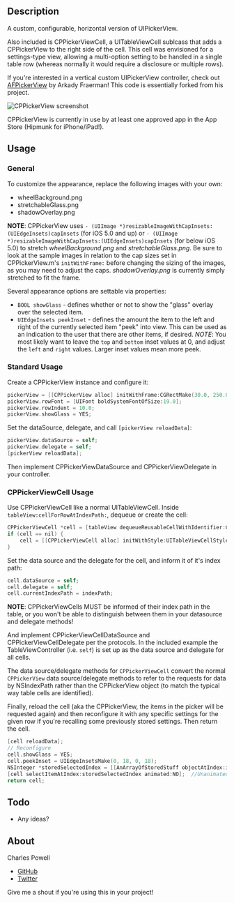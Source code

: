 ## Description

A custom, configurable, horizontal version of UIPickerView.

Also included is CPPickerViewCell, a UITableViewCell sublcass that adds a CPPickerView to the right side of the cell. This cell was envisioned for a settings-type view, allowing a multi-option setting to be handled in a single table row (whereas normally it would require a disclosure or multiple rows).

If you're interested in a vertical custom UIPickerView controller, check out [AFPickerView](https://github.com/arkichek/AFPickerView) by Arkady Fraerman! This code is essentially forked from his project.

![CPPickerView screenshot](http://cbpowell.github.com/CPPickerView/screenshot.png)

CPPickerView is currently in use by at least one approved app in the App Store (Hipmunk for iPhone/iPad!).

## Usage

### General

To customize the appearance, replace the following images with your own:

 * wheelBackground.png
 * stretchableGlass.png
 * shadowOverlay.png

__NOTE__: CPPickerView uses `- (UIImage *)resizableImageWithCapInsets:(UIEdgeInsets)capInsets` (for iOS 5.0 and up) or `- (UIImage *)resizableImageWithCapInsets:(UIEdgeInsets)capInsets` (for below iOS 5.0) to stretch _wheelBackground.png_ and _stretchableGlass.png_. Be sure to look at the sample images in relation to the cap sizes set in CPPickerView.m's `initWithFrame:` before changing the sizing of the images, as you may need to adjust the caps. _shadowOverlay.png_ is currently simply stretched to fit the frame.

Several appearance options are settable via properties:

 * `BOOL showGlass` - defines whether or not to show the "glass" overlay over the selected item.
 * `UIEdgeInsets peekInset` - defines the amount the item to the left and right of the currently selected item "peek" into view. This can be used as an indication to the user that there are other items, if desired. _NOTE_: You most likely want to leave the `top` and `bottom` inset values at 0, and adjust the `left` and `right` values. Larger inset values mean more peek.


### Standard Usage
Create a CPPickerView instance and configure it:

```objective-c
pickerView = [[CPPickerView alloc] initWithFrame:CGRectMake(30.0, 250.0, 126.0, 197.0)];
pickerView.rowFont = [UIFont boldSystemFontOfSize:19.0];
pickerView.rowIndent = 10.0;
pickerView.showGlass = YES;
```

Set the dataSource, delegate, and call `[pickerView reloadData]`:

```objective-c
pickerView.dataSource = self;
pickerView.delegate = self;
[pickerView reloadData];
```

Then implement CPPickerViewDataSource and CPPickerViewDelegate in your controller.

### CPPickerViewCell Usage

Use CPPickerViewCell like a normal UITableViewCell. Inside `tableView:cellForRowAtIndexPath:`, dequeue or create the cell:

```objective-c
CPPickerViewCell *cell = [tableView dequeueReusableCellWithIdentifier:CellIdentifier];
if (cell == nil) {
    cell = [[CPPickerViewCell alloc] initWithStyle:UITableViewCellStyleDefault reuseIdentifier:CellIdentifier];
}
```

Set the data source and the delegate for the cell, and inform it of it's index path:

```objective-c
cell.dataSource = self;
cell.delegate = self;
cell.currentIndexPath = indexPath;
```

__NOTE__: CPPickerViewCells MUST be informed of their index path in the table, or you won't be able to distinguish between them in your datasource and delegate methods!

And implement CPPickerViewCellDataSource and CPPickerViewCellDelegate per the protocols. In the included example the TableViewController (i.e. `self`) is set up as the data source and delegate for all cells.

The data source/delegate methods for `CPPickerViewCell` convert the normal `CPPickerView` data source/delegate methods to refer to the requests for data by NSIndexPath rather than the CPPickerView object (to match the typical way table cells are identified).

Finally, reload the cell (aka the CPPickerView, the items in the picker will be requested again) and then reconfigure it with any specific settings for the given row if you're recalling some previously stored settings. Then return the cell.

```objective-c
[cell reloadData];
// Reconfigure
cell.showGlass = YES;
cell.peekInset = UIEdgeInsetsMake(0, 18, 0, 18);
NSInteger *storedSelectedIndex = [[AnArrayOfStoredStuff objectAtIndex:indexPath.row] intValue];
[cell selectItemAtIndex:storedSelectedIndex animated:NO];  //Unanimated, because this should be immediate
return cell;
```

## Todo
- Any ideas?

## About

Charles Powell
- [GitHub](http://github.com/cbpowell)
- [Twitter](http://twitter.com/seventhcolumn)

Give me a shout if you're using this in your project!
